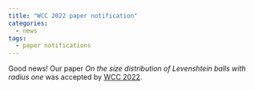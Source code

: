 ```yaml
---
title: "WCC 2022 paper notification"
categories:
  - news
tags:
  - paper notifications
---
```

Good news! Our paper *On the size distribution of Levenshtein balls with radius one* was accepted by [WCC 2022](https://www.wcc2022.uni-rostock.de/).